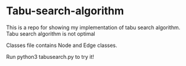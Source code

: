 # Tabu-search-algorithm
This is a repo for showing my implementation of tabu search algorithm. 
Tabu search algorithm is not optimal

Classes file contains Node and Edge classes.

Run python3 tabusearch.py to try it!

